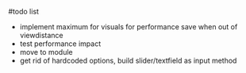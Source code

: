 #todo list
- implement maximum for visuals for performance save when out of viewdistance
- test performance impact
- move to module
- get rid of hardcoded options, build slider/textfield as input method